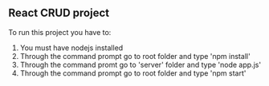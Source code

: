 ## React CRUD project

To run this project you have to:

1. You must have nodejs installed
2. Through the command prompt go to root folder and type 'npm install' 
3. Through the command promt go to 'server' folder and type 'node app.js'
4. Through the command prompt go to root folder and type 'npm start'